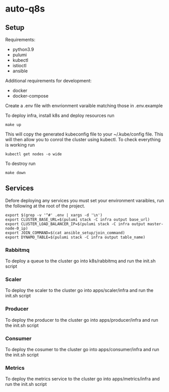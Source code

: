 # auto-q8s

## Setup

Requirements:

- python3.9
- pulumi
- kubectl
- istioctl
- ansible

Additional requirements for development:

- docker
- docker-compose

Create a .env file with envrionment varaible matching those in .env.example

To deploy infra, install k8s and deploy resources run

```
make up
```

This will copy the generated kubeconfig file to your ~/.kube/config file. This will then allow you to conrol the cluster using kubectl. To check everything is working run

```
kubectl get nodes -o wide
```

To destroy run

```
make down
```

## Services

Defore deploying any services you must set your environment varaibles, run the following at the root of the project.

```
export $(grep -v '^#' .env | xargs -d '\n')
export CLUSTER_BASE_URL=$(pulumi stack -C infra output base_url)
export CLUSTER_LOAD_BALANCER_IP=$(pulumi stack -C infra output master-node-0_ip)
export JOIN_COMMAND=$(cat ansible_setup/join_command)
export DYNAMO_TABLE=$(pulumi stack -C infra output table_name)
```

### Rabbitmq

To deploy a queue to the cluster go into k8s/rabbitmq and run the init.sh script

### Scaler 

To deploy the scaler to the cluster go into apps/scaler/infra and run the init.sh script

### Producer

To deploy the producer to the cluster go into apps/producer/infra and run the init.sh script

### Consumer 

To deploy the cosumer to the cluster go into apps/consumer/infra and run the init.sh script

### Metrics 

To deploy the metrics service to the cluster go into apps/metrics/infra and run the init.sh script
